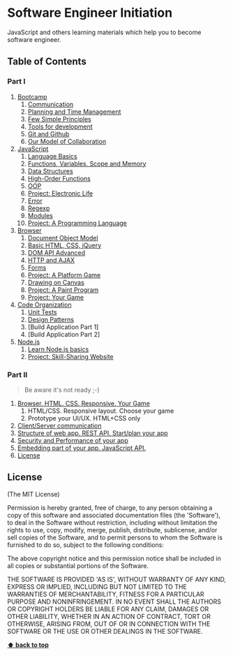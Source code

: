 # Software Engineer Initiation

JavaScript and others learning materials which help you to become software engineer.

## Table of Contents

### Part I

1. [Bootcamp](00-bootcamp/00-intro/intro.md) 
    1. [Communication](00-bootcamp/01-communication/communication.md)
    1. [Planning and Time Management](00-bootcamp/02-planing-and-time-management/planing-and-time-management.md)
    1. [Few Simple Principles](00-bootcamp/03-few-simple-principles/few-simple-principles.md)
    1. [Tools for development](00-bootcamp/04-tools-for-development/tools-for-development.md)
    1. [Git and Github](00-bootcamp/05-git-and-github/git-and-github.md)
    1. [Our Model of Collaboration](00-bootcamp/06-our-model-of-collaboration/our-model-of-collaboration.md)
1. [JavaScript](01-syntax/00-intro/intro.md)
    1. [Language Basics](01-syntax/01-language-basics/language-basics.md)
    1. [Functions, Variables, Scope and Memory](01-syntax/02-functions-variables-scope-and-memory/functions-variables-scope-and-memory.md)
    1. [Data Structures](01-syntax/03-data-structures/data-structures.md)
    1. [High-Order Functions](01-syntax/04-high-order-functions/high-order-functions.md)
    1. [OOP](01-syntax/05-oop/oop.md)
    1. [Project: Electronic Life](01-syntax/06-project-elife/project-elife.md)
    1. [Error](01-syntax/07-error/error.md)
    1. [Regexp](01-syntax/08-regexp/regexp.md)
    1. [Modules](01-syntax/09-modules/modules.md)
    1. [Project: A Programming Language](01-syntax/10-project-egg/project-egg.md)
1. [Browser](02-browser/00-how-browsers-work/how-browsers-work.md)
    1. [Document Object Model](02-browser/01-dom/dom.md)
    1. [Basic HTML, CSS, jQuery](02-browser/02-basic-html-css-jquery/basic-html-css-jquery.md)
    1. [DOM API Advanced](02-browser/03-dom-api-advanced/dom-api-advanced.md)
    1. [HTTP and AJAX](02-browser/04-http-and-ajax/http-and-ajax.md)
    1. [Forms](02-browser/05-forms/forms.md)
    1. [Project: A Platform Game](02-browser/07-project-platform-game/project-platform-game.md)
    1. [Drawing on Canvas](02-browser/08-drawing-on-canvas/drawing-on-canvas.md)
    1. [Project: A Paint Program](02-browser/09-project-paint/project-paint.md)
    1. [Project: Your Game](02-browser/10-project-your-game/project-your-game.md)
1. [Code Organization](03-code-organization)
    1. [Unit Tests](03-code-organization/unit-tests.md)
    1. [Design Patterns]()
    1. [Build Application Part 1]
    2. [Build Application Part 2]
1. [Node.js](04-nodejs)
    1. [Learn Node.js basics](03-nodejs/00-learn-nodejs-basics/learn-nodejs-basics.md)
    1. [Project: Skill-Sharing Website](03-nodejs/01-project-skill-sharing/project-skill-sharing.md)

### Part II
> Be aware it's not ready ;-)
1.  [Browser. HTML. CSS. Responsive. Your Game](/week-4)
    1. HTML/CSS. Responsive layout. Choose your game
    1. Prototype your UI/UX. HTML+CSS only
1. [Client/Server communication](/week-5)
1. [ Structure of web app. REST API. Start/plan your app](/week-6)
1. [Security and Performance of your app](/week-7)
1. [Embedding part of your app. JavaScript API.](/week-8)
1. [License](#License)
 
## License

(The MIT License)

Permission is hereby granted, free of charge, to any person obtaining
a copy of this software and associated documentation files (the
'Software'), to deal in the Software without restriction, including
without limitation the rights to use, copy, modify, merge, publish,
distribute, sublicense, and/or sell copies of the Software, and to
permit persons to whom the Software is furnished to do so, subject to
the following conditions:

The above copyright notice and this permission notice shall be
included in all copies or substantial portions of the Software.

THE SOFTWARE IS PROVIDED 'AS IS', WITHOUT WARRANTY OF ANY KIND,
EXPRESS OR IMPLIED, INCLUDING BUT NOT LIMITED TO THE WARRANTIES OF
MERCHANTABILITY, FITNESS FOR A PARTICULAR PURPOSE AND NONINFRINGEMENT.
IN NO EVENT SHALL THE AUTHORS OR COPYRIGHT HOLDERS BE LIABLE FOR ANY
CLAIM, DAMAGES OR OTHER LIABILITY, WHETHER IN AN ACTION OF CONTRACT,
TORT OR OTHERWISE, ARISING FROM, OUT OF OR IN CONNECTION WITH THE
SOFTWARE OR THE USE OR OTHER DEALINGS IN THE SOFTWARE.

**[⬆ back to top](#table-of-contents)**
